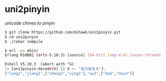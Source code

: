 uni2pinyin
==========

unicode chines to pinyin

```bash
$ git clone https://github.com/mihawk/uni2pinyin.git
$ cd uni2pinyin
$ ./rebar compile

$ erl -pa ebin/
Erlang R16B02 (erts-5.10.3) [source] [64-bit] [smp:4:4] [async-threads:10] [hipe] [kernel-poll:false]

Eshell V5.10.3  (abort with ^G)
1> [uni2pinyin:decode(X) || X <- "龙江省五大"].
["long2","jiang1",["sheng3","xing3"],"wu3",["da4","dai4"]]

```
